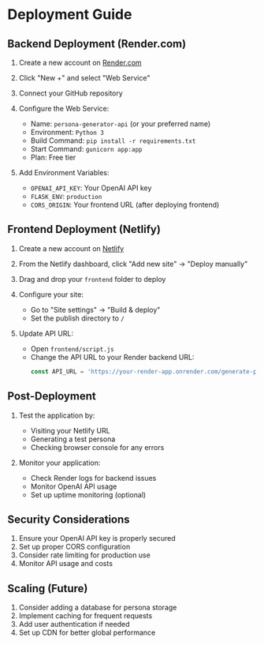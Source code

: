# Deployment Guide

## Backend Deployment (Render.com)

1. Create a new account on [Render.com](https://render.com)

2. Click "New +" and select "Web Service"

3. Connect your GitHub repository

4. Configure the Web Service:
   - Name: `persona-generator-api` (or your preferred name)
   - Environment: `Python 3`
   - Build Command: `pip install -r requirements.txt`
   - Start Command: `gunicorn app:app`
   - Plan: Free tier

5. Add Environment Variables:
   - `OPENAI_API_KEY`: Your OpenAI API key
   - `FLASK_ENV`: `production`
   - `CORS_ORIGIN`: Your frontend URL (after deploying frontend)

## Frontend Deployment (Netlify)

1. Create a new account on [Netlify](https://netlify.com)

2. From the Netlify dashboard, click "Add new site" → "Deploy manually"

3. Drag and drop your `frontend` folder to deploy

4. Configure your site:
   - Go to "Site settings" → "Build & deploy"
   - Set the publish directory to `/`

5. Update API URL:
   - Open `frontend/script.js`
   - Change the API URL to your Render backend URL:
     ```javascript
     const API_URL = 'https://your-render-app.onrender.com/generate-persona';
     ```

## Post-Deployment

1. Test the application by:
   - Visiting your Netlify URL
   - Generating a test persona
   - Checking browser console for any errors

2. Monitor your application:
   - Check Render logs for backend issues
   - Monitor OpenAI API usage
   - Set up uptime monitoring (optional)

## Security Considerations

1. Ensure your OpenAI API key is properly secured
2. Set up proper CORS configuration
3. Consider rate limiting for production use
4. Monitor API usage and costs

## Scaling (Future)

1. Consider adding a database for persona storage
2. Implement caching for frequent requests
3. Add user authentication if needed
4. Set up CDN for better global performance 